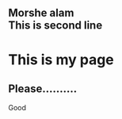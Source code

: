 <!--markdown-->
Morshe alam<br/>
This is second line
---
# This is my page
## Please..........

<p>Good</p>
